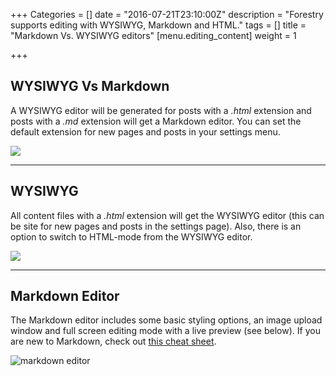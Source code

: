 +++
Categories = []
date = "2016-07-21T23:10:00Z"
description = "Forestry supports editing with WYSIWYG, Markdown and HTML."
tags = []
title = "Markdown Vs. WYSIWYG editors"
[menu.editing_content]
weight = 1

+++
## WYSIWYG Vs Markdown

A WYSIWYG editor will be generated for posts with a _.html_ extension and posts with a _.md_ extension will get a Markdown editor. You can set the default extension for new pages and posts in your settings menu.

![](/docs/forestryio/images/Forestry-wysiwyg-markdown-editor-1.png)

* * *

## WYSIWYG

All content files with a _.html_ extension will get the WYSIWYG editor (this can be site for new pages and posts in the settings page). Also, there is an option to switch to HTML-mode from the WYSIWYG editor.

![](/docs/forestryio/images/forestry-io-wysiwyg-editor.png)

* * *

## Markdown Editor

The Markdown editor includes some basic styling options, an image upload window and full screen editing mode with a live preview (see below). If you are new to Markdown, check out [this cheat sheet](https://github.com/adam-p/markdown-here/wiki/Markdown-Cheatsheet).

![markdown editor](/docs/forestryio/images/Markdown-editor-1.png)
